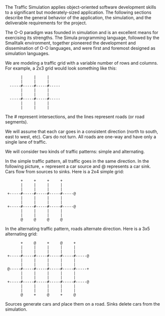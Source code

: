The Traffic Simulation applies object-oriented software development skills to a significant but moderately-sized application. 
The following sections describe the general behavior of the application, the simulation, and the deliverable requirements for the project. 

The O-O paradigm was founded in simulation and is an excellent means for exercising its strengths. The Simula programming language, 
followed by the Smalltalk environment, together pioneered the development and dissemination of O-O languages, and were first and foremost 
designed as simulation languages. 

We are modeling a traffic grid with a variable number of rows and columns. For example, a 2x3 grid would look something like this:
```
       |     |     |
       |     |     |
  -----#-----#-----#-----
       |     |     |     
       |     |     |
  -----#-----#-----#-----
       |     |     |     
       |     |     |     
```
The # represent intersections, and the lines represent roads (or road segments).

We will assume that each car goes in a consistent direction (north to south, east to west, etc). Cars do not turn. All roads are one-way and 
have only a single lane of traffic.

We will consider two kinds of traffic patterns: simple and alternating.

In the simple traffic pattern, all traffic goes in the same direction. In the following picture, + represent a car source and @ represents
a car sink. Cars flow from sources to sinks. Here is a 2x4 simple grid:
```
       +     +     +     +
       |     |     |     |
       |     |     |     |
 +-----#-----#-----#-----#-----@
       |     |     |     |     
       |     |     |     |
 +-----#-----#-----#-----#-----@
       |     |     |     |     
       |     |     |     |     
       @     @     @     @
```
In the alternating traffic pattern, roads alternate direction. Here is a 3x5 alternating grid:
```
       +     @     +     @     +
       |     |     |     |     |
       |     |     |     |     |
 +-----#-----#-----#-----#-----#-----@
       |     |     |     |     |     
       |     |     |     |     |      
 @-----#-----#-----#-----#-----#-----+
       |     |     |     |     |     
       |     |     |     |     |     
 +-----#-----#-----#-----#-----#-----@
       |     |     |     |     |      
       |     |     |     |     |      
       @     +     @     +     @
```
Sources generate cars and place them on a road. Sinks delete cars from the simulation.
